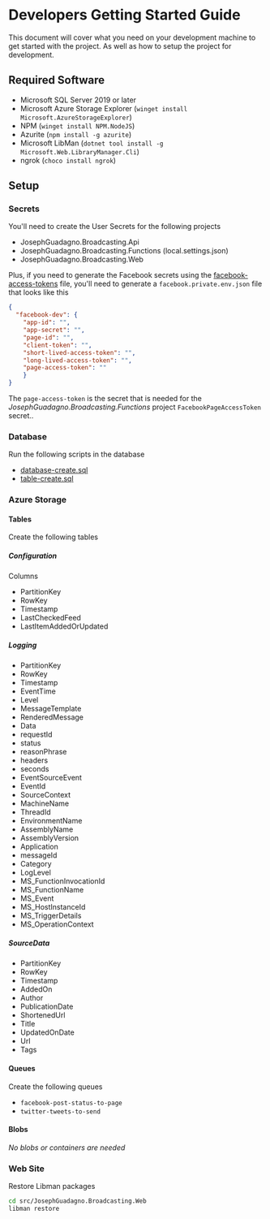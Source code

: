 # Developers Getting Started Guide

This document will cover what you need on your development machine to get started with the project. 
As well as how to setup the project for development.

## Required Software

* Microsoft SQL Server 2019 or later
* Microsoft Azure Storage Explorer (`winget install Microsoft.AzureStorageExplorer`)
* NPM (`winget install NPM.NodeJS`)
* Azurite (`npm install -g azurite`)
* Microsoft LibMan (`dotnet tool install -g Microsoft.Web.LibraryManager.Cli`)
* ngrok (`choco install ngrok`)

## Setup

### Secrets

You'll need to create the User Secrets for the following projects

* JosephGuadagno.Broadcasting.Api
* JosephGuadagno.Broadcasting.Functions (local.settings.json)
* JosephGuadagno.Broadcasting.Web

Plus, if you need to generate the Facebook secrets using the [facebook-access-tokens](./src/facebook-access-tokens.http) file,
you'll need to generate a `facebook.private.env.json` file that looks like this

```json
{
  "facebook-dev": {
    "app-id": "",
    "app-secret": "",
    "page-id": "",
    "client-token": "",
    "short-lived-access-token": "",
    "long-lived-access-token": "",
    "page-access-token": ""
    }
}
```

The `page-access-token` is the secret that is needed for the *JosephGuadagno.Broadcasting.Functions* project `FacebookPageAccessToken` secret..

### Database

Run the following scripts in the database

* [database-create.sql](./scripts/database-create.sql)
* [table-create.sql](./scripts/table-create.sql)

### Azure Storage

#### Tables

Create the following tables

##### Configuration

Columns

* PartitionKey
* RowKey
* Timestamp
* LastCheckedFeed
* LastItemAddedOrUpdated

##### Logging

* PartitionKey
* RowKey
* Timestamp
* EventTime
* Level
* MessageTemplate
* RenderedMessage
* Data
* requestId
* status
* reasonPhrase
* headers
* seconds
* EventSourceEvent
* EventId
* SourceContext
* MachineName
* ThreadId
* EnvironmentName
* AssemblyName
* AssemblyVersion
* Application
* messageId
* Category
* LogLevel
* MS_FunctionInvocationId
* MS_FunctionName
* MS_Event
* MS_HostInstanceId
* MS_TriggerDetails
* MS_OperationContext

##### SourceData

* PartitionKey
* RowKey
* Timestamp
* AddedOn
* Author
* PublicationDate
* ShortenedUrl
* Title
* UpdatedOnDate
* Url
* Tags

#### Queues

Create the following queues

* `facebook-post-status-to-page`
* `twitter-tweets-to-send`

#### Blobs

*No blobs or containers are needed*

### Web Site

Restore Libman packages

```bash
cd src/JosephGuadagno.Broadcasting.Web
libman restore
```
